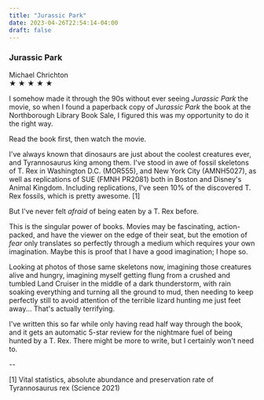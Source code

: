 ```yaml
---
title: "Jurassic Park"
date: 2023-04-26T22:54:14-04:00
draft: false
---
```


### Jurassic Park  
Michael Chrichton  
&#9733; &#9733; &#9733; &#9733; &#9733;  

I somehow made it through the 90s without ever seeing *Jurassic Park* the movie, so when I found a paperback copy of *Jurassic Park* the book at the Northborough Library Book Sale, I figured this was my opportunity to do it the right way.

Read the book first, then watch the movie.

I've always known that dinosaurs are just about the coolest creatures ever, and Tyrannosaurus king among them.  I've stood in awe of fossil skeletons of T. Rex in Washington D.C. (MOR555), and New York City (AMNH5027), as well as replications of SUE (FMNH PR2081) both in Boston and Disney's Animal Kingdom.  Including replications, I've seen 10% of the discovered T. Rex fossils, which is pretty awesome. [1]

But I've never felt *afraid* of being eaten by a T. Rex before.

This is the singular power of books.  Movies may be fascinating, action-packed, and have the viewer on the edge of their seat, but the emotion of *fear* only translates so perfectly through a medium which requires your own imagination.  Maybe this is proof that I have a good imagination; I hope so.

Looking at photos of those same skeletons now, imagining those creatures alive and hungry, imagining myself getting flung from a crushed and tumbled Land Cruiser in the middle of a dark thunderstorm, with rain soaking everything and turning all the ground to mud, then needing to keep perfectly still to avoid attention of the terrible lizard hunting me just feet away...  That's actually terrifying.

I've written this so far while only having read half way through the book, and it gets an automatic 5-star review for the nightmare fuel of being hunted by a T. Rex.  There might be more to write, but I certainly won't need to.

--
  
  
[1] Vital statistics, absolute abundance and preservation rate of Tyrannosaurus rex (Science 2021)